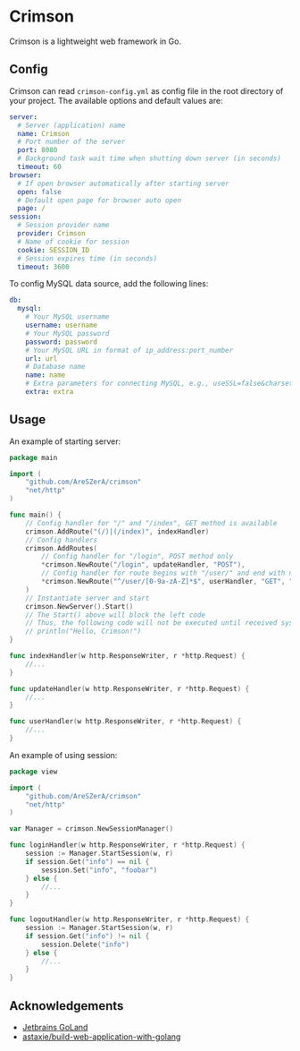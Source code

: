 # Crimson

Crimson is a lightweight web framework in Go.

## Config

Crimson can read `crimson-config.yml` as config file in the root directory of your project. The available options and
default values are:

```yaml
server:
  # Server (application) name
  name: Crimson
  # Port number of the server
  port: 8080
  # Background task wait time when shutting down server (in seconds)
  timeout: 60
browser:
  # If open browser automatically after starting server
  open: false
  # Default open page for browser auto open
  page: /
session:
  # Session provider name
  provider: Crimson
  # Name of cookie for session
  cookie: SESSION_ID
  # Session expires time (in seconds)
  timeout: 3600
```

To config MySQL data source, add the following lines:

```yaml
db:
  mysql:
    # Your MySQL username
    username: username
    # Your MySQL password
    password: password
    # Your MySQL URL in format of ip_address:port_number
    url: url
    # Database name
    name: name
    # Extra parameters for connecting MySQL, e.g., useSSL=false&charset=utf8
    extra: extra
```

## Usage

An example of starting server:

```go
package main

import (
	"github.com/AreSZerA/crimson"
	"net/http"
)

func main() {
	// Config handler for "/" and "/index", GET method is available
	crimson.AddRoute("(/)|(/index)", indexHandler)
	// Config handlers
	crimson.AddRoutes(
		// Config handler for "/login", POST method only
		*crimson.NewRoute("/login", updateHandler, "POST"),
		// Config handler for route begins with "/user/" and end with numbers and letters  
		*crimson.NewRoute("^/user/[0-9a-zA-Z]*$", userHandler, "GET", "POST"),
	)
	// Instantiate server and start
	crimson.NewServer().Start()
	// The Start() above will block the left code
	// Thus, the following code will not be executed until received system interrupt signal")
	// println("Hello, Crimson!")
}

func indexHandler(w http.ResponseWriter, r *http.Request) {
	//...
}

func updateHandler(w http.ResponseWriter, r *http.Request) {
	//...
}

func userHandler(w http.ResponseWriter, r *http.Request) {
	//...
}
```

An example of using session:

```go
package view

import (
	"github.com/AreSZerA/crimson"
	"net/http"
)

var Manager = crimson.NewSessionManager()

func loginHandler(w http.ResponseWriter, r *http.Request) {
	session := Manager.StartSession(w, r)
	if session.Get("info") == nil {
		session.Set("info", "foobar")
	} else {
		//...
	}
}

func logoutHandler(w http.ResponseWriter, r *http.Request) {
	session := Manager.StartSession(w, r)
	if session.Get("info") != nil {
		session.Delete("info")
	} else {
		//...
	}
}
```

## Acknowledgements

- [Jetbrains GoLand](https://www.jetbrains.com/go/)
- [astaxie/build-web-application-with-golang](https://github.com/astaxie/build-web-application-with-golang)